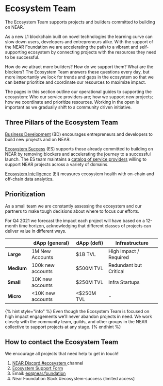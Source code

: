 # Ecosystem Team

The Ecosystem Team supports projects and builders committed to building on NEAR.&#x20;

As a new L1 blockchain built on novel technologies the learning curve can slow down users, developers and entrepreneurs alike. With the support of the NEAR Foundation we are accelerating the path to a vibrant and self-supporting ecosystem by connecting projects with the resources they need to be successful.

How do we attract more builders? How do we support them? What are the blockers? The Ecosystem Team answers these questions every day, but more importantly we look for trends and gaps in the ecosystem so that we can better prioritize and coordinate our resources to maximize impact.

The pages in this section outline our operational guides to supporting the ecosystem: Who our service providers are; how we support new projects; how we coordinate and prioritize resources. Working in the open is important as we gradually shift to a community driven initiative.

## Three Pillars of the Ecosystem Team

[Business Development](business-development.md) (BD) encourages entrepreneurs and developers to build new projects and on NEAR.&#x20;

[Ecosystem Success](ecosystem-success.md) (ES) supports those already committed to building on NEAR by removing blockers and accelerating the journey to a successful launch. The ES team maintains a [catalog of service providers](resources-available.md) willing to support NEAR projects across a variety of domains.

[Ecosystem Intelligence](ecosystem-intelligence.md) (EI) measures ecosystem health with on-chain and off-chain data analytics.&#x20;

## Prioritization

As a small team we are constantly assessing the ecosystem and our partners to make tough decisions about where to focus our efforts. &#x20;

For Q4 2021 we forecast the impact each project will have based on a 12-month time horizon, acknowledging that different classes of projects can deliver value in different ways.&#x20;

|            | dApp (general)    | dApp (defi) | Infrastructure         |
| ---------- | ----------------- | ----------- | ---------------------- |
| **Large**  | 1M New Accounts   | $1B TVL     | High Impact / Required |
| **Medium** | 100k new accounts | $500M TVL   | Redundant but Critical |
| **Small**  | 10K new accounts  | $250M TVL   | Infra Startups         |
| **Micro**  | <10K new accounts | <$250M TVL  | -                      |

{% hint style="info" %}
Even though the Ecosystem Team is focused on high impact engagements we'll never abandon projects in need. We work closely with the community team, guilds, and other groups in the NEAR collective to support projects at any stage.&#x20;
{% endhint %}

## **How to contact the Ecosystem Team**

We encourage all projects that need help to get in touch!  &#x20;

1. [NEAR Discord #ecosystem ](https://near.chat)channel
2. [Ecosystem Support Form](https://forms.gle/Vefbf7t7EWYiFRKf6)
3. Email: es@near.foundation
4. Near Foundation Slack #ecosystem-success (limited access)

